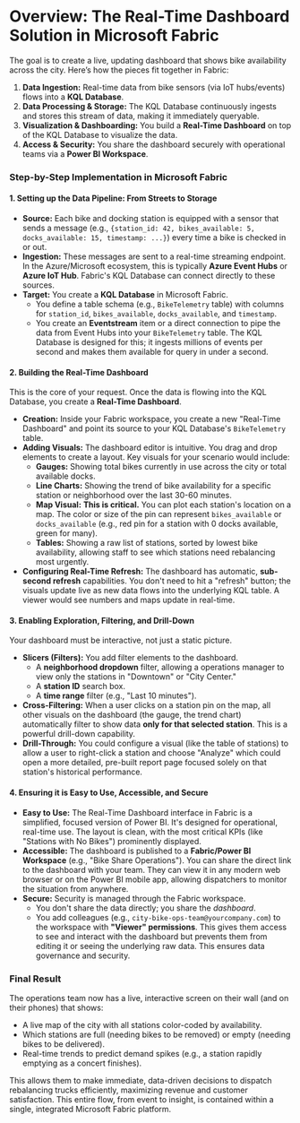 # Overview: The Real-Time Dashboard Solution in Microsoft Fabric

The goal is to create a live, updating dashboard that shows bike availability across the city. Here’s how the pieces fit together in Fabric:

1.  **Data Ingestion:** Real-time data from bike sensors (via IoT hubs/events) flows into a **KQL Database**.
2.  **Data Processing & Storage:** The KQL Database continuously ingests and stores this stream of data, making it immediately queryable.
3.  **Visualization & Dashboarding:** You build a **Real-Time Dashboard** on top of the KQL Database to visualize the data.
4.  **Access & Security:** You share the dashboard securely with operational teams via a **Power BI Workspace**.

### Step-by-Step Implementation in Microsoft Fabric

#### 1. Setting up the Data Pipeline: From Streets to Storage

*   **Source:** Each bike and docking station is equipped with a sensor that sends a message (e.g., `{station_id: 42, bikes_available: 5, docks_available: 15, timestamp: ...}`) every time a bike is checked in or out.
*   **Ingestion:** These messages are sent to a real-time streaming endpoint. In the Azure/Microsoft ecosystem, this is typically **Azure Event Hubs** or **Azure IoT Hub**. Fabric's KQL Database can connect directly to these sources.
*   **Target:** You create a **KQL Database** in Microsoft Fabric.
    *   You define a table schema (e.g., `BikeTelemetry` table) with columns for `station_id`, `bikes_available`, `docks_available`, and `timestamp`.
    *   You create an **Eventstream** item or a direct connection to pipe the data from Event Hubs into your `BikeTelemetry` table. The KQL Database is designed for this; it ingests millions of events per second and makes them available for query in under a second.

#### 2. Building the Real-Time Dashboard

This is the core of your request. Once the data is flowing into the KQL Database, you create a **Real-Time Dashboard**.

*   **Creation:** Inside your Fabric workspace, you create a new "Real-Time Dashboard" and point its source to your KQL Database's `BikeTelemetry` table.
*   **Adding Visuals:** The dashboard editor is intuitive. You drag and drop elements to create a layout. Key visuals for your scenario would include:
    *   **Gauges:** Showing total bikes currently in use across the city or total available docks.
    *   **Line Charts:** Showing the trend of bike availability for a specific station or neighborhood over the last 30-60 minutes.
    *   **Map Visual:** **This is critical.** You can plot each station's location on a map. The color or size of the pin can represent `bikes_available` or `docks_available` (e.g., red pin for a station with 0 docks available, green for many).
    *   **Tables:** Showing a raw list of stations, sorted by lowest bike availability, allowing staff to see which stations need rebalancing most urgently.
*   **Configuring Real-Time Refresh:** The dashboard has automatic, **sub-second refresh** capabilities. You don't need to hit a "refresh" button; the visuals update live as new data flows into the underlying KQL table. A viewer would see numbers and maps update in real-time.

#### 3. Enabling Exploration, Filtering, and Drill-Down

Your dashboard must be interactive, not just a static picture.

*   **Slicers (Filters):** You add filter elements to the dashboard.
    *   A **neighborhood dropdown** filter, allowing a operations manager to view only the stations in "Downtown" or "City Center."
    *   A **station ID** search box.
    *   A **time range** filter (e.g., "Last 10 minutes").
*   **Cross-Filtering:** When a user clicks on a station pin on the map, all other visuals on the dashboard (the gauge, the trend chart) automatically filter to show data **only for that selected station**. This is a powerful drill-down capability.
*   **Drill-Through:** You could configure a visual (like the table of stations) to allow a user to right-click a station and choose "Analyze" which could open a more detailed, pre-built report page focused solely on that station's historical performance.

#### 4. Ensuring it is Easy to Use, Accessible, and Secure

*   **Easy to Use:** The Real-Time Dashboard interface in Fabric is a simplified, focused version of Power BI. It's designed for operational, real-time use. The layout is clean, with the most critical KPIs (like "Stations with No Bikes") prominently displayed.
*   **Accessible:** The dashboard is published to a **Fabric/Power BI Workspace** (e.g., "Bike Share Operations"). You can share the direct link to the dashboard with your team. They can view it in any modern web browser or on the Power BI mobile app, allowing dispatchers to monitor the situation from anywhere.
*   **Secure:** Security is managed through the Fabric workspace.
    *   You don't share the data directly; you share the *dashboard*.
    *   You add colleagues (e.g., `city-bike-ops-team@yourcompany.com`) to the workspace with **"Viewer" permissions**. This gives them access to see and interact with the dashboard but prevents them from editing it or seeing the underlying raw data. This ensures data governance and security.

### Final Result

The operations team now has a live, interactive screen on their wall (and on their phones) that shows:

*   A live map of the city with all stations color-coded by availability.
*   Which stations are full (needing bikes to be removed) or empty (needing bikes to be delivered).
*   Real-time trends to predict demand spikes (e.g., a station rapidly emptying as a concert finishes).

This allows them to make immediate, data-driven decisions to dispatch rebalancing trucks efficiently, maximizing revenue and customer satisfaction. This entire flow, from event to insight, is contained within a single, integrated Microsoft Fabric platform.
